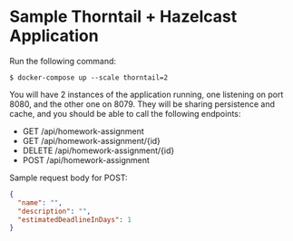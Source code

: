 # Sample Thorntail + Hazelcast Application

Run the following command:

`$ docker-compose up --scale thorntail=2`

You will have 2 instances of the application running, one listening on port 8080, and the other one on 8079. They will be sharing persistence and cache, and you should be able to call the following endpoints:

- GET /api/homework-assignment
- GET /api/homework-assignment/{id}
- DELETE /api/homework-assignment/{id}
- POST /api/homework-assignment

Sample request body for POST:
```json
{
  "name": "",
  "description": "",
  "estimatedDeadlineInDays": 1
}
```
